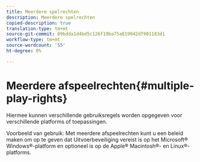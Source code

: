 ```yaml
---
title: Meerdere spelrechten
description: Meerdere spelrechten
copied-description: true
translation-type: tm+mt
source-git-commit: 89bdda1d4bd5c126f19ba75a819942df901183d1
workflow-type: tm+mt
source-wordcount: '55'
ht-degree: 0%

---
```



# Meerdere afspeelrechten{#multiple-play-rights}

Hiermee kunnen verschillende gebruiksregels worden opgegeven voor verschillende platforms of toepassingen.

Voorbeeld van gebruik: Met meerdere afspeelrechten kunt u een beleid maken om op te geven dat Uitvoerbeveiliging vereist is op het Microsoft® Windows®-platform en optioneel is op de Apple® Macintosh®- en Linux®-platforms.
